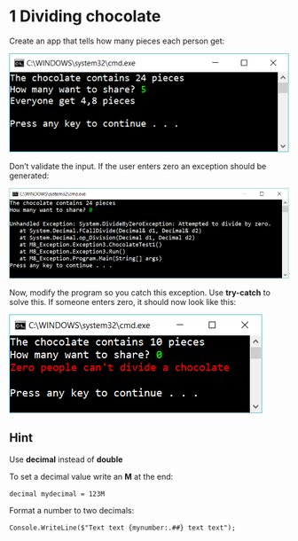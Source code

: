 ﻿# 1 Dividing chocolate

Create an app that tells how many pieces each person get:

![](picture1.png)

Don’t validate the input. If the user enters zero an exception should be generated:

![](picture2.png)

Now, modify the program so you catch this exception. Use **try-catch** to solve this. If someone enters zero, it should now look like this:

![](picture3.png)


## Hint

Use **decimal** instead of **double**

To set a decimal value write an **M** at the end:

    decimal mydecimal = 123M

Format a number to two decimals:

    Console.WriteLine($"Text text {mynumber:.##} text text");

